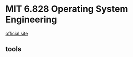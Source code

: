 # MIT 6.828 Operating System Engineering

[official site](https://pdos.csail.mit.edu/6.828)

## tools

